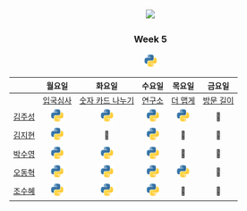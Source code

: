 <div align="center">
  <h3><img src="https://user-images.githubusercontent.com/46666296/133788774-1bba4108-db05-4d35-88ac-e355f29040a0.png"></h3>

  ### <center>**Week 5**</center>
  <!--Python-->
  <img src="https://raw.githubusercontent.com/vscode-icons/vscode-icons/master/icons/file_type_python.svg" height="25"/>
  
  <!--문제를 풀었으면 위의 아이콘을 복사해서 붙여넣기-->
  <!--링크 삽입할 때 Forked Repo(개인 저장소)가 아닌 Remote Repo(원본 저장소) 주소를 붙여넣을 것-->
  ||월요일|화요일|수요일|목요일|금요일|
  |:---------------:|:---------------:|:---------------:|:---------------:|:---------------:|:---------------:|
  ||[입국심사](https://school.programmers.co.kr/learn/courses/30/lessons/43238)|[숫자 카드 나누기](https://school.programmers.co.kr/learn/courses/30/lessons/135807)|[연구소](https://www.acmicpc.net/problem/14502)|[더 맵게](https://school.programmers.co.kr/learn/courses/30/lessons/42626)|[방문 길이](https://school.programmers.co.kr/learn/courses/30/lessons/49994)|
  |[김주성](https://github.com/kjs2109)| [<img src="https://raw.githubusercontent.com/vscode-icons/vscode-icons/master/icons/file_type_python.svg" height="25"/>](./입국심사_김주성.py) | [<img src="https://raw.githubusercontent.com/vscode-icons/vscode-icons/master/icons/file_type_python.svg" height="25"/>](./숫자_카드_나누기_김주성.py) | [<img src="https://raw.githubusercontent.com/vscode-icons/vscode-icons/master/icons/file_type_python.svg" height="25"/>](./BOJ14502_김주성.py) | [<img src="https://raw.githubusercontent.com/vscode-icons/vscode-icons/master/icons/file_type_python.svg" height="25"/>](./더_맵게_김주성.py) | 🧠 |
  |[김지현](https://github.com/codehyunn)| [<img src="https://raw.githubusercontent.com/vscode-icons/vscode-icons/master/icons/file_type_python.svg" height="25"/>](./입국심사_김지현.py) | 🧠 | [<img src="https://raw.githubusercontent.com/vscode-icons/vscode-icons/master/icons/file_type_python.svg" height="25"/>](./BOJ14502_김지현.py) | 🧠 | 🧠 |
  |[박수영](https://github.com/nstalways)| [<img src="https://raw.githubusercontent.com/vscode-icons/vscode-icons/master/icons/file_type_python.svg" height="25"/>](./입국심사_박수영.py) | [<img src="https://raw.githubusercontent.com/vscode-icons/vscode-icons/master/icons/file_type_python.svg" height="25"/>](./숫자_카드_나누기_박수영.py) | [<img src="https://raw.githubusercontent.com/vscode-icons/vscode-icons/master/icons/file_type_python.svg" height="25"/>](./BOJ14502_박수영.py) | 🧠 | 🧠 |
  |[오동혁](https://github.com/97DongHyeokOH)|[<img src="https://raw.githubusercontent.com/vscode-icons/vscode-icons/master/icons/file_type_python.svg" height="25"/>](./입국심사_오동혁.py)|[<img src="https://raw.githubusercontent.com/vscode-icons/vscode-icons/master/icons/file_type_python.svg" height="25"/>](./숫자_카드_나누기_오동혁.py)|[<img src="https://raw.githubusercontent.com/vscode-icons/vscode-icons/master/icons/file_type_python.svg" height="25"/>](./BOJ14502_오동혁.py)|[<img src="https://raw.githubusercontent.com/vscode-icons/vscode-icons/master/icons/file_type_python.svg" height="25"/>](./더_맵게_오동혁.py)| 🧠 |
  |[조수혜](https://github.com/suhyehye)| <img src="https://raw.githubusercontent.com/vscode-icons/vscode-icons/master/icons/file_type_python.svg" height="25"/> | <img src="https://raw.githubusercontent.com/vscode-icons/vscode-icons/master/icons/file_type_python.svg" height="25"/> | <img src="https://raw.githubusercontent.com/vscode-icons/vscode-icons/master/icons/file_type_python.svg" height="25"/> | 🧠 | 🧠 |
</div>
